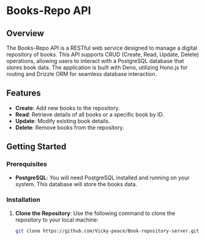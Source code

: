 # Books-Repo API

## Overview

The Books-Repo API is a RESTful web service designed to manage a digital repository of books. This API supports CRUD (Create, Read, Update, Delete) operations, allowing users to interact with a PostgreSQL database that stores book data. The application is built with Deno, utilizing Hono.js for routing and Drizzle ORM for seamless database interaction.

## Features

- **Create**: Add new books to the repository.
- **Read**: Retrieve details of all books or a specific book by ID.
- **Update**: Modify existing book details.
- **Delete**: Remove books from the repository.

## Getting Started

### Prerequisites


- **PostgreSQL**: You will need PostgreSQL installed and running on your system. This database will store the books data.

### Installation

1. **Clone the Repository**:
   Use the following command to clone the repository to your local machine:

   ```bash
   git clone https://github.com/Vicky-peace/Book-repository-server.git
